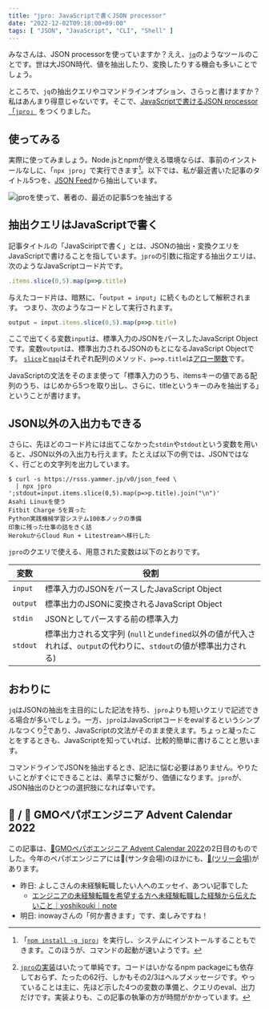 ```yaml
---
title: "jpro: JavaScriptで書くJSON processor"
date: "2022-12-02T09:18:00+09:00"
tags: [ "JSON", "JavaScript", "CLI", "Shell" ]
---
```


みなさんは、JSON processorを使っていますか？ええ、[`jq`](https://github.com/stedolan/jq)のようなツールのことです。世は大JSON時代、値を抽出したり、変換したりする機会も多いことでしょう。

ところで、`jq`の抽出クエリやコマンドラインオプション、さらっと書けますか？私はあんまり得意じゃないです。そこで、[JavaScriptで書けるJSON processor「`jpro`」](https://github.com/yammerjp/jpro) をつくりました。

## 使ってみる

実際に使ってみましょう。Node.jsとnpmが使える環境ならば、事前のインストールなしに、「`npx jpro`」で実行できます[^npx]。以下では、私が最近書いた記事のタイトル5つを、[JSON Feed](https://rsss.yammer.jp/v0/json_feed)から抽出しています。

[^npx]: 「[`npm install -g jpro`](https://www.npmjs.com/package/jpro)」を実行し、システムにインストールすることもできます。このほうが、コマンドの起動が速いようです。

![jproを使って、著者の、最近の記事5つを抽出する](https://blob.yammer.jp/jpro-feed-titles.gif)

## 抽出クエリはJavaScriptで書く

記事タイトルの「JavaSciriptで書く」とは、JSONの抽出・変換クエリをJavaScriptで書けることを指しています。`jpro`の引数に指定する抽出クエリは、次のようなJavaScriptコード片です。

```JavaScript
.items.slice(0,5).map(p=>p.title)
```

与えたコード片は、暗黙に、「`output = input`」に続くものとして解釈されます。
つまり、次のようなコードとして実行されます。

```JavaScript
output = input.items.slice(0,5).map(p=>p.title)
```

ここで出てくる変数`input`は、標準入力のJSONをパースしたJavaScript Objectです。変数`output`は、標準出力されるJSONのもとになるJavaScript Objectです。
[`slice`](https://developer.mozilla.org/ja/docs/Web/JavaScript/Reference/Global_Objects/Array/slice)と[`map`](https://developer.mozilla.org/ja/docs/Web/JavaScript/Reference/Global_Objects/Array/map)はそれぞれ配列のメソッド、`p=>p.title`は[アロー関数](https://developer.mozilla.org/ja/docs/Web/JavaScript/Reference/Functions/Arrow_functions)です。

JavaScriptの文法をそのまま使って「標準入力のうち、itemsキーの値である配列のうち、はじめから5つを取り出し、さらに、titleというキーのみを抽出する」ということが書けます。

## JSON以外の入出力もできる

さらに、先ほどのコード片には出てこなかった`stdin`や`stdout`という変数を用いると、JSON以外の入出力も行えます。たとえば以下の例では、JSONではなく、行ごとの文字列を出力しています。

```
$ curl -s https://rsss.yammer.jp/v0/json_feed \
  | npx jpro ';stdout=input.items.slice(0,5).map(p=>p.title).join("\n")'
Asahi Linuxを使う
Fitbit Charge 5を買った
Python実践機械学習システム100本ノックの準備
印象に残った仕事の話をきく話
HerokuからCloud Run + Litestreamへ移行した
```

`jpro`のクエリで使える、用意された変数は以下のとおりです。

| 変数 | 役割 |
| --- | --- |
| `input` | 標準入力のJSONをパースしたJavaScript Object |
| `output` | 標準出力のJSONに変換されるJavaScript Object |
| `stdin` | JSONとしてパースする前の標準入力|
| `stdout` | 標準出力される文字列 (`null`と`undefined`以外の値が代入されれば、`output`の代わりに、`stdout`の値が標準出力される) |

## おわりに

`jq`はJSONの抽出を主目的にした記法を持ち、`jpro`よりも短いクエリで記述できる場合が多いでしょう。一方、`jpro`はJavaScriptコードをevalするというシンプルなつくり[^implemention]であり、JavaScriptの文法がそのまま使えます。ちょっと凝ったことをするときも、JavaScriptを知っていれば、比較的簡単に書けることと思います。

[^implemention]: [`jpro`の実装](https://github.com/yammerjp/jpro/blob/eb8dea10be51879517ab3bc36a8a2164829e7f2d/index.js)はいたって単純です。コードはいかなるnpm packageにも依存しておらず、たったの62行、しかもその2/3はヘルプメッセージです。やっていることは主に、先ほど示した4つの変数の準備と、クエリのeval、出力だけです。実装よりも、この記事の執筆の方が時間がかかっています。

コマンドラインでJSONを抽出するとき、記法に悩む必要はありません。やりたいことがすぐにできることは、素早さに繋がり、価値になります。`jpro`が、JSON抽出のひとつの選択肢になれば幸いです。

## 🎅 / 🎄 GMOペパボエンジニア Advent Calendar 2022

この記事は、[🎅GMOペパボエンジニア Advent Calendar 2022](https://adventar.org/calendars/7722)の2日目のものでした。今年のペパボエンジニアには🎅(サンタ会場)のほかにも、[🎄(ツリー会場)](https://adventar.org/calendars/7784)があります。

- 昨日: よしこさんの未経験転職したい人へのエッセイ、あつい記事でした
   - [エンジニアの未経験転職を希望する方へ未経験転職した経験から伝えたいこと｜yoshikouki｜note](https://note.com/yoshikouki/n/n81b44928b656) 
- 明日: inowayさんの「何か書きます」です、楽しみですね！

